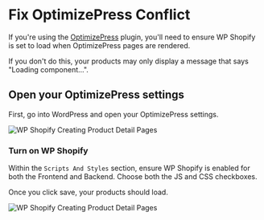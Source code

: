 # Fix OptimizePress Conflict

If you're using the [OptimizePress](https://www.optimizepress.com) plugin, you'll need to ensure WP Shopify is set to load when OptimizePress pages are rendered.

If you don't do this, your products may only display a message that says "Loading component...".

## Open your OptimizePress settings

First, go into WordPress and open your OptimizePress settings.

![WP Shopify Creating Product Detail Pages](https://wpshop.io/wp-content/uploads/2020/11/fix-optimizepress-1.jpg)

### Turn on WP Shopify

Within the `Scripts And Styles` section, ensure WP Shopify is enabled for both the Frontend and Backend. Choose both the JS and CSS checkboxes.

Once you click save, your products should load.

![WP Shopify Creating Product Detail Pages](https://wpshop.io/wp-content/uploads/2020/11/fix-optimizepress-2.jpg)
